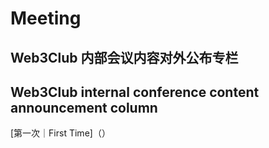 # Meeting
## Web3Club 内部会议内容对外公布专栏
## Web3Club internal conference content announcement column

[第一次｜First Time]（）
